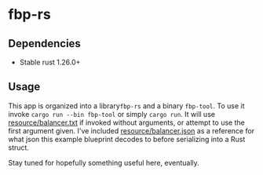 # fbp-rs

## Dependencies
* Stable rust 1.26.0+
## Usage
This app is organized into a library`fbp-rs` and a binary `fbp-tool`.  To use it invoke `cargo run --bin fbp-tool` or simply `cargo run`.  It will use [resource/balancer.txt](https://github.com/deciduously/fbp-rs/blob/master/resource/balancer.txt) if invoked without arguments, or attempt to use the first argument given.  I've included [resource/balancer.json](https://github.com/deciduously/fbp-rs/blob/master/resource/balancer.json) as a reference for what json this example blueprint decodes to before serializing into a Rust struct.

Stay tuned for hopefully something useful here, eventually.
